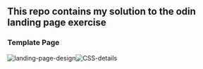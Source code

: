 ## This repo contains my solution to the odin landing page exercise

### Template Page

<div style="display: flex;"> 
    <div>
        <img src="https://cdn.statically.io/gh/TheOdinProject/curriculum/81a5d553f4073e593d23a6ab00d50eef8620796d/foundations/html_css/project/imgs/01.png" alt="landing-page-design">
    </div>
    <div>
        <img src="https://cdn.statically.io/gh/TheOdinProject/curriculum/a38403e7d81cc8305af16ac48985cfbde87834d6/foundations/html_css/flexbox/project-landing-page/imgs/02.png" alt="CSS-details">
    </div>
</div>


